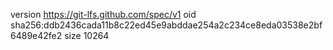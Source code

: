 version https://git-lfs.github.com/spec/v1
oid sha256:ddb2436cada11b8c22ed45e9abddae254a2c234ce8eda03538e2bf6489e42fe2
size 10264
